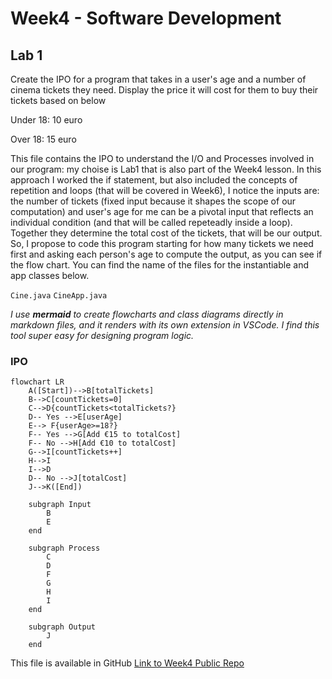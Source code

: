 # Week4 - Software Development

## Lab 1
Create the IPO for a program that takes in a user's age and a number of cinema tickets they need. Display the price it will cost for them to buy their tickets based on below

Under 18: 10 euro

Over 18: 15 euro


This file contains the IPO to understand the I/O and Processes involved in our program: my choise is Lab1 that is also part of the Week4 lesson. In this approach I worked the if statement, but also included the concepts of repetition and loops (that will be covered in Week6), I notice the inputs are: the number of tickets (fixed input because it shapes the scope of our computation) and user's age for me can be a pivotal input that reflects an individual condition (and that will be called repeteadly inside a loop). Together they determine the total cost of the tickets, that will be our output. So, I propose to code this program starting for how many tickets we need first and asking each person's age to compute the output, as you can see if the flow chart. You can find the name of the files for the instantiable and app classes below.


`Cine.java`
`CineApp.java`

*I use **mermaid** to create flowcharts and class diagrams directly in markdown files, and it renders with its own extension in VSCode. I find this tool super easy for designing program logic.*


### IPO
``` mermaid
flowchart LR
    A([Start])-->B[totalTickets]
    B-->C[countTickets=0]
    C-->D{countTickets<totalTickets?}
    D-- Yes -->E[userAge]
    E--> F{userAge>=18?}
    F-- Yes -->G[Add €15 to totalCost]
    F-- No -->H[Add €10 to totalCost]
    G-->I[countTickets++]
    H-->I
    I-->D
    D-- No -->J[totalCost]
    J-->K([End])

    subgraph Input
        B
        E
    end

    subgraph Process
        C
        D
        F
        G
        H
        I
    end

    subgraph Output
        J
    end

```

This file is available in GitHub [Link to Week4 Public Repo](http://github.com/alanmaizon/Software-Development/blob/main/Week4/)